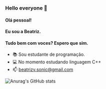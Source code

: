 ### Hello everyone 👋
#### Olá pessoal!
#### Eu sou a Beatriz.
####  Tudo bem com voces? Espero que sim.


- 📚 Sou estudante de programação.
- 💻 No momento estudando linguagem C++
- 📫 beatrizv.sonic@gmail.com


![Anurag's GitHub stats](https://github-readme-stats.vercel.app/api?username=biabeatr1z&show_icons=true&theme=radical)

##
  
